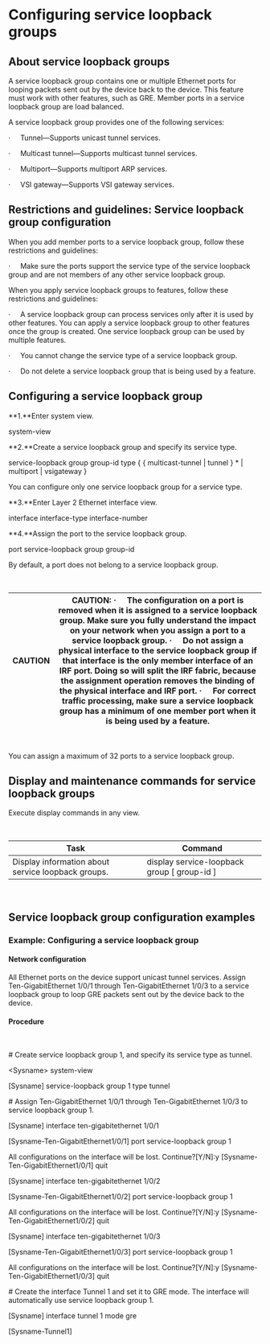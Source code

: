 
# Configuring service loopback groups

## About service loopback groups

A service loopback
group contains one or multiple Ethernet ports for looping packets sent out by
the device back to the device. This feature must work with other features, such
as GRE. Member ports in a service loopback group are load balanced.

A service loopback group provides one of
the following services:

·     Tunnel—Supports unicast tunnel services.

·     Multicast tunnel—Supports multicast tunnel services.

·     Multiport—Supports multiport ARP services.

·     VSI gateway—Supports VSI gateway services.

## Restrictions and guidelines: Service loopback group configuration

When you add member ports to a service
loopback group, follow these restrictions and guidelines:

·     Make sure the ports support the service type of
the service loopback group and are not members of any other service loopback
group.

When you apply service loopback groups to features,
follow these restrictions and guidelines:

·     A service loopback group
can process services only after it is used by other features. You can apply a
service loopback group to other features once the group is created. One service
loopback group can be used by multiple features. 

·     You cannot change the service type of a service
loopback group.

·     Do not delete a service loopback group that is
being used by a feature.

## Configuring a service loopback group

**1\.**Enter system view.

system-view

**2\.**Create a service loopback group and specify
its service type.

service-loopback group group-id type { { multicast-tunnel \| tunnel } \* \| multiport \| vsigateway }

You can configure only one service
loopback group for a service type.

**3\.**Enter Layer 2 Ethernet interface view.

interface interface-type interface-number

**4\.**Assign the port to the service loopback
group.

port service-loopback group group-id

By default, a port does not belong to a
service loopback group.

 

| CAUTION | CAUTION:  ·     The configuration on a port is removed when it is assigned to a service loopback group. Make sure you fully understand the impact on your network when you assign a port to a service loopback group.  ·     Do not assign a physical interface to the service loopback group if that interface is the only member interface of an IRF port. Doing so will split the IRF fabric, because the assignment operation removes the binding of the physical interface and IRF port.  ·     For correct traffic processing, make sure a service loopback group has a minimum of one member port when it is being used by a feature. |
| --- | --- |

 

You can assign a maximum of 32 ports to a
service loopback group. 

## Display and maintenance commands for service loopback groups

Execute display commands
in any view.

 

| Task | Command |
| --- | --- |
| Display information about service loopback groups. | display service-loopback group \[ group-id ] |

 

## Service loopback group configuration examples

### Example: Configuring a service loopback group

#### Network configuration

All Ethernet ports on the device support unicast
tunnel services. Assign Ten-GigabitEthernet 1/0/1 through Ten-GigabitEthernet 1/0/3 to a service
loopback group to loop GRE packets sent out by the device back to the device.

#### Procedure

 

\# Create service loopback group 1, and
specify its service type as tunnel.

\<Sysname\> system-view

\[Sysname] service-loopback group 1 type
tunnel

\# Assign Ten-GigabitEthernet 1/0/1 through Ten-GigabitEthernet 1/0/3 to service loopback
group 1\.

\[Sysname] interface ten-gigabitethernet 1/0/1

\[Sysname-Ten-GigabitEthernet1/0/1] port service-loopback
group 1

All configurations on the interface
will be lost. Continue?\[Y/N]:y \[Sysname-Ten-GigabitEthernet1/0/1] quit

\[Sysname] interface ten-gigabitethernet 1/0/2

\[Sysname-Ten-GigabitEthernet1/0/2] port service-loopback
group 1

All configurations on the interface
will be lost. Continue?\[Y/N]:y \[Sysname-Ten-GigabitEthernet1/0/2] quit

\[Sysname] interface ten-gigabitethernet 1/0/3

\[Sysname-Ten-GigabitEthernet1/0/3] port service-loopback
group 1

All configurations on the interface
will be lost. Continue?\[Y/N]:y \[Sysname-Ten-GigabitEthernet1/0/3] quit

\# Create the interface Tunnel 1 and set it
to GRE mode. The interface will automatically use service loopback group 1\.

\[Sysname] interface tunnel 1 mode gre

\[Sysname-Tunnel1]

 

